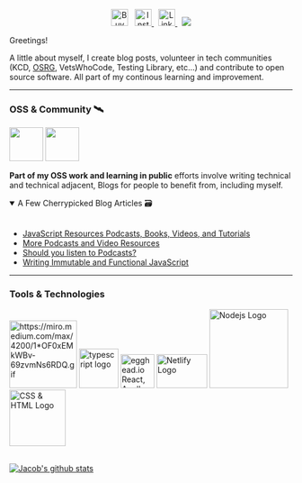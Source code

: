 <meta property="og:url" content="https://dev.to/jacobmgevans" />

<p align="center">
<a href="https://www.buymeacoffee.com/JacobMGEvans" target="_blank"><img src="https://symbols-electrical.getvecta.com/stencil_75/160_buymeacoffee-icon.92dba8daf2.png" alt="Buy Me A Coffee" height="30" ></a>&nbsp;&nbsp;
<a href="https://www.instagram.com/jacobmgevans"><img alt="Instagram Icon" src="http://assets.stickpng.com/images/580b57fcd9996e24bc43c521.png" height="30">
</a>&nbsp;
<a href="https://www.linkedin.com/in/jacob-m-g-evans/"><img alt="Linkedin Icon" src="https://www.freepnglogos.com/uploads/linkedin-blue-style-logo-png-0.png" height="30">
</a>&nbsp;
<a href="https://twitter.com/JacobMGEvans?ref_src=twsrc%5Etfw" class="twitter-follow-button">
<img src="https://img.shields.io/twitter/follow/JacobMGEvans?style=social" />
</a>
</p>

Greetings!

A little about myself, I create blog posts, volunteer in tech communities (KCD, <a href="https://discord.gg/urQuPURusm">OSRG</a>, VetsWhoCode,  Testing Library, etc...) and contribute to open source software. All part of my continous learning and improvement.

---

<h3> OSS & Community 🛰️</h3>
<article>
<a href="https://dev.to/jacobmgevans"><img src="./assets/hacktoberfest.png" height="60"/></a> 
<a href="https://dev.to/jacobmgevans"><img src="https://res.cloudinary.com/practicaldev/image/fetch/s--Lojm4XAD--/c_imagga_scale,f_auto,fl_progressive,h_900,q_auto,w_1600/https://dev-to-uploads.s3.amazonaws.com/i/9g2loqfoe84qeh8qqpa4.png" height="60"/></a>
</article>

**Part of my OSS work and learning in public** efforts involve writing technical and technical adjacent, Blogs for people to benefit from, including myself.

<details open>
<summary>A Few Cherrypicked Blog Articles 🗃️ </summary>
<br />

- [JavaScript Resources Podcasts, Books, Videos, and Tutorials](https://dev.to/jacobmgevans/javascript-resources-podcasts-books-videos-and-tutorials-4a6e)
- [More Podcasts and Video Resources](https://dev.to/jacobmgevans/more-podcasts-and-video-programming-resources-5a8k)
- [Should you listen to Podcasts?](https://dev.to/jacobmgevans/should-you-listen-to-podcasts-4m5j)
- [Writing Immutable and Functional JavaScript](https://dev.to/jacobmgevans/writing-immutable-javascript-why-how-3if6)
</details>

---

<h3>Tools & Technologies</h3>

<div id="images">
<script> console.log("TEST") </script>
<img src="https://miro.medium.com/max/4200/1*OF0xEMkWBv-69zvmNs6RDQ.gif" alt="https://miro.medium.com/max/4200/1*OF0xEMkWBv-69zvmNs6RDQ.gif" width="120">
<!-- <img src='https://image.freepik.com/free-vector/programmers-using-javascript-programming-language-computer-tiny-people-javascript-language-javascript-engine-js-web-development-concept-bright-vibrant-violet-isolated-illustration_335657-986.jpg' alt='JavaScript --- Technology vector created by vectorjuice - www.freepik.com'  width="80"/> -->

<img src='https://www.pinclipart.com/picdir/big/92-928488_typescript-logo-clipart.png' alt="typescript logo" width="70"/>
 
<img src='https://d2eip9sf3oo6c2.cloudfront.net/series/square_covers/000/000/231/full/EGH_Apollo-GraphQL-React_Final.png' alt="egghead.io React, Apollo, GraphQL logo"  width="60" />

<img src='https://cdn.freebiesupply.com/logos/large/2x/netlify-logo-svg-vector.svg' alt="Netlify Logo"  width="90" height="60"/>

<img src='https://cdn.pixabay.com/photo/2015/04/23/17/41/node-js-736399_1280.png' alt="Nodejs Logo"  width="140" />

<img src='https://upload.wikimedia.org/wikipedia/commons/1/10/CSS3_and_HTML5_logos_and_wordmarks.svg' alt="CSS & HTML Logo"  width="100" />
</div>

<br />

[![Jacob's github stats](https://github-readme-stats.vercel.app/api?username=JacobMGEvans)](https://github.com/JacobMGEvans/github-readme-stats)
